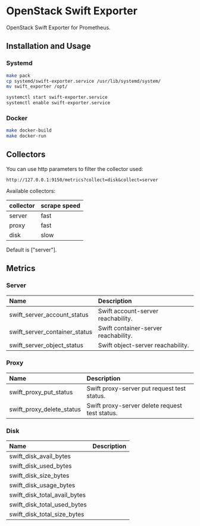 # OpenStack Swift Exporter

OpenStack Swift Exporter for Prometheus.

## Installation and Usage

### Systemd

```bash
make pack
cp systemd/swift-exporter.service /usr/lib/systemd/system/
mv swift_exporter /opt/

systemctl start swift-exporter.service
systemctl enable swift-exporter.service
```

### Docker

```bash
make docker-build
make docker-run
```

## Collectors

You can use http parameters to filter the collector used:

```
http://127.0.0.1:9150/metrics?collect=disk&collect=server
```

Available collectors:

| collector | scrape speed |
|-----------|--------------|
| server    | fast         |
| proxy     | fast         |
| disk      | slow         |

Default is ["server"].

## Metrics

### Server

| Name                          | Description                          |
| :---------------------------- | :----------------------------------- |
| swift_server_account_status   | Swift account-server reachability.   |
| swift_server_container_status | Swift container-server reachability. |
| swift_server_object_status    | Swift object-server reachability.    |

### Proxy

| Name                      | Description                                    |
|:--------------------------|:-----------------------------------------------|
| swift_proxy_put_status    | Swift proxy-server put request test status.    |
| swift_proxy_delete_status | Swift proxy-server delete request test status. |

### Disk

| Name                         | Description |
|:-----------------------------|:------------|
| swift_disk_avail_bytes       |             |
| swift_disk_used_bytes        |             |
| swift_disk_size_bytes        |             |
| swift_disk_usage_bytes       |             |
| swift_disk_total_avail_bytes |             |
| swift_disk_total_used_bytes  |             |
| swift_disk_total_size_bytes  |             |
